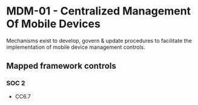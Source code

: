 # MDM-01 - Centralized Management Of Mobile Devices
Mechanisms exist to develop, govern & update procedures to facilitate the implementation of mobile device management controls.
## Mapped framework controls
### SOC 2
- CC6.7